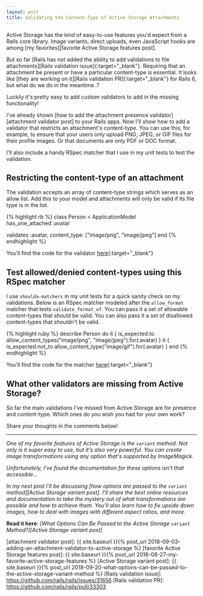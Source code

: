 ```yaml
---
layout: post
title: Validating the Content-Type of Active Storage Attachments
---
```


Active Storage has the kind of easy-to-use features you'd expect from a Rails core library. 
Image variants, direct uploads, even JavaScript hooks are among [my favorites][favorite Active Storage features post]. 

But so far [Rails has not added the ability to add validations to file attachments][Rails validation issue]{:target="_blank"}. 
Requiring that an attachment be present or have a particular content-type is essential. 
It looks like [they are working on it][Rails validation PR]{:target="_blank"} for Rails 6, 
but what do we do in the meantime..? 

Luckily it's pretty easy to add custom validators to add in the missing functionality!

I've already shown [how to add the attachment presence validator][attachment validator post] to your Rails apps. 
Now I'll show how to add a validator that restricts an attachment's content-type. 
You can use this, for example, to ensure that your users only upload PNG, JPEG, or GIF files for their profile images. 
Or that documents are only PDF or DOC format. 

I'll also include a handy RSpec matcher that I use in my unit tests to test the validation. 

## Restricting the content-type of an attachment

The validation accepts an array of content-type strings which serves as an allow list.
Add this to your model and attachments will only be valid if its file type is in the list. 

{% highlight rb %}
class Person < ApplicationModel   
  has_one_attached :avatar

  validates :avatar, content_type: ["image/png", "image/jpeg"]
end
{% endhighlight %}

You'll find the code for the validator [here](https://gist.github.com/carlosramireziii/6d0ca6b414d8a6af08371c30ba4dedcd#file-content_type_validator-rb){:target="_blank"}

## Test allowed/denied content-types using this RSpec matcher

I use `shoulda-matchers` in my unit tests for a quick sanity check on my validations.
Below is an RSpec matcher modeled after the `allow_format` matcher that tests `validate_format_of`.
You can pass it a set of allowable content-types that should be valid.
You can also pass it a set of disallowed content-types that shouldn't be valid. 

{% highlight ruby %}
describe Person do
  it { is_expected.to allow_content_types("image/png", "image/jpeg").for(:avatar) }
  it { is_expected.not_to allow_content_type("image/gif").for(:avatar) }
end
{% endhighlight %}

You'll find the code for the matcher [here](https://gist.github.com/carlosramireziii/6d0ca6b414d8a6af08371c30ba4dedcd#file-allow_content_type-rb){:target="_blank"}

## What other validators are missing from Active Storage?

So far the main validations I've missed from Active Storage are for presence and content-type.
Which ones do you wish you had for your own work?

Share your thoughts in the comments below!

---

_One of my favorite features of Active Storage is the `variant` method._
_Not only is it super easy to use, but it's also very powerful._
_You can create image transformations using any option that's supported by ImageMagick._

_Unfortunately, I've found the documentation for these options isn't that accessible..._

_In my next post I'll be discussing [how options are passed to the `variant` method][Active Storage variant post]._
_I'll share the best online resources and documentation to take the mystery out of what transformations are possible and how to achieve them._
_You'll also learn how to fix upside down images, how to deal with images with different aspect ratios, and more._

**Read it here**: _[What Options Can Be Passed to the Active Storage `variant` Method?][Active Storage variant post]_

[attachment validator post]: {{ site.baseurl }}{% post_url 2018-09-03-adding-an-attachment-validator-to-active-storage %}
[favorite Active Storage features post]: {{ site.baseurl }}{% post_url 2018-08-27-my-favorite-active-storage-features %}
[Active Storage variant post]: {{ site.baseurl }}{% post_url 2018-09-20-what-options-can-be-passed-to-the-active-storage-variant-method %}
[Rails validation issue]: https://github.com/rails/rails/issues/31656
[Rails validation PR]: https://github.com/rails/rails/pull/33303
